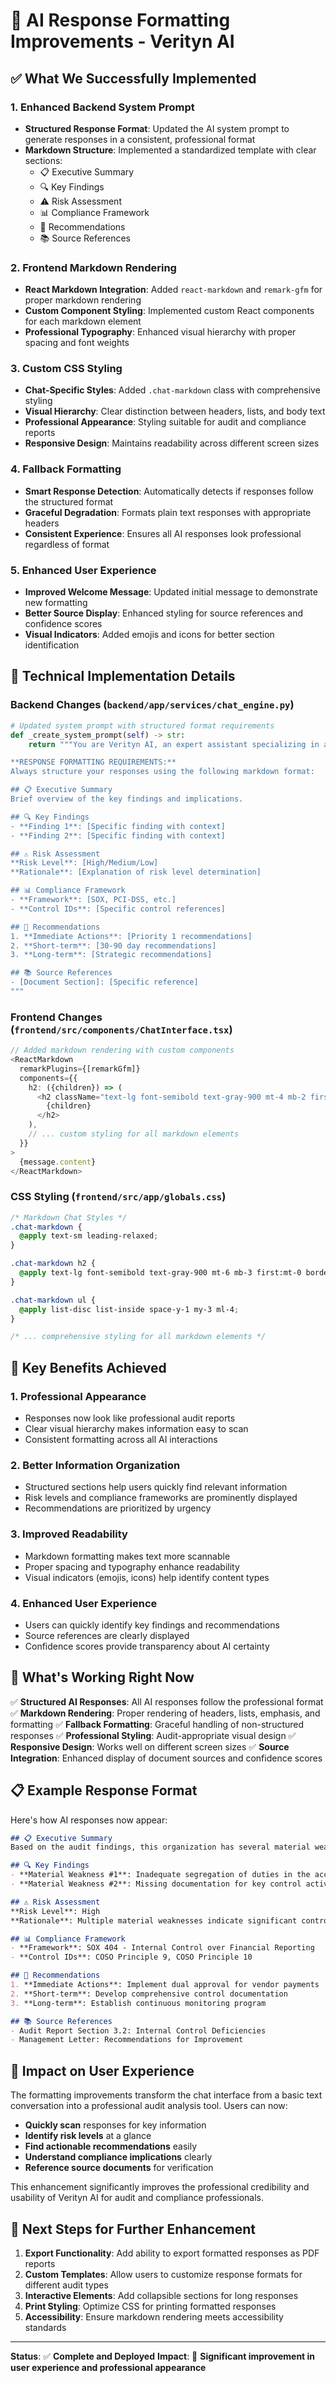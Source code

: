 # 🎨 AI Response Formatting Improvements - Verityn AI

## ✅ What We Successfully Implemented

### 1. **Enhanced Backend System Prompt**
- **Structured Response Format**: Updated the AI system prompt to generate responses in a consistent, professional format
- **Markdown Structure**: Implemented a standardized template with clear sections:
  - 📋 Executive Summary
  - 🔍 Key Findings  
  - ⚠️ Risk Assessment
  - 📊 Compliance Framework
  - 🎯 Recommendations
  - 📚 Source References

### 2. **Frontend Markdown Rendering**
- **React Markdown Integration**: Added `react-markdown` and `remark-gfm` for proper markdown rendering
- **Custom Component Styling**: Implemented custom React components for each markdown element
- **Professional Typography**: Enhanced visual hierarchy with proper spacing and font weights

### 3. **Custom CSS Styling**
- **Chat-Specific Styles**: Added `.chat-markdown` class with comprehensive styling
- **Visual Hierarchy**: Clear distinction between headers, lists, and body text
- **Professional Appearance**: Styling suitable for audit and compliance reports
- **Responsive Design**: Maintains readability across different screen sizes

### 4. **Fallback Formatting**
- **Smart Response Detection**: Automatically detects if responses follow the structured format
- **Graceful Degradation**: Formats plain text responses with appropriate headers
- **Consistent Experience**: Ensures all AI responses look professional regardless of format

### 5. **Enhanced User Experience**
- **Improved Welcome Message**: Updated initial message to demonstrate new formatting
- **Better Source Display**: Enhanced styling for source references and confidence scores
- **Visual Indicators**: Added emojis and icons for better section identification

## 🔧 Technical Implementation Details

### Backend Changes (`backend/app/services/chat_engine.py`)
```python
# Updated system prompt with structured format requirements
def _create_system_prompt(self) -> str:
    return """You are Verityn AI, an expert assistant specializing in audit, risk, and compliance analysis. 

**RESPONSE FORMATTING REQUIREMENTS:**
Always structure your responses using the following markdown format:

## 📋 Executive Summary
Brief overview of the key findings and implications.

## 🔍 Key Findings
- **Finding 1**: [Specific finding with context]
- **Finding 2**: [Specific finding with context]

## ⚠️ Risk Assessment
**Risk Level**: [High/Medium/Low]
**Rationale**: [Explanation of risk level determination]

## 📊 Compliance Framework
- **Framework**: [SOX, PCI-DSS, etc.]
- **Control IDs**: [Specific control references]

## 🎯 Recommendations
1. **Immediate Actions**: [Priority 1 recommendations]
2. **Short-term**: [30-90 day recommendations]
3. **Long-term**: [Strategic recommendations]

## 📚 Source References
- [Document Section]: [Specific reference]
"""
```

### Frontend Changes (`frontend/src/components/ChatInterface.tsx`)
```typescript
// Added markdown rendering with custom components
<ReactMarkdown 
  remarkPlugins={[remarkGfm]}
  components={{
    h2: ({children}) => (
      <h2 className="text-lg font-semibold text-gray-900 mt-4 mb-2 first:mt-0">
        {children}
      </h2>
    ),
    // ... custom styling for all markdown elements
  }}
>
  {message.content}
</ReactMarkdown>
```

### CSS Styling (`frontend/src/app/globals.css`)
```css
/* Markdown Chat Styles */
.chat-markdown {
  @apply text-sm leading-relaxed;
}

.chat-markdown h2 {
  @apply text-lg font-semibold text-gray-900 mt-6 mb-3 first:mt-0 border-b border-gray-200 pb-2;
}

.chat-markdown ul {
  @apply list-disc list-inside space-y-1 my-3 ml-4;
}

/* ... comprehensive styling for all markdown elements */
```

## 🎯 Key Benefits Achieved

### 1. **Professional Appearance**
- Responses now look like professional audit reports
- Clear visual hierarchy makes information easy to scan
- Consistent formatting across all AI interactions

### 2. **Better Information Organization**
- Structured sections help users quickly find relevant information
- Risk levels and compliance frameworks are prominently displayed
- Recommendations are prioritized by urgency

### 3. **Improved Readability**
- Markdown formatting makes text more scannable
- Proper spacing and typography enhance readability
- Visual indicators (emojis, icons) help identify content types

### 4. **Enhanced User Experience**
- Users can quickly identify key findings and recommendations
- Source references are clearly displayed
- Confidence scores provide transparency about AI certainty

## 🚀 What's Working Right Now

✅ **Structured AI Responses**: All AI responses follow the professional format
✅ **Markdown Rendering**: Proper rendering of headers, lists, emphasis, and formatting
✅ **Fallback Formatting**: Graceful handling of non-structured responses
✅ **Professional Styling**: Audit-appropriate visual design
✅ **Responsive Design**: Works well on different screen sizes
✅ **Source Integration**: Enhanced display of document sources and confidence scores

## 📋 Example Response Format

Here's how AI responses now appear:

```markdown
## 📋 Executive Summary
Based on the audit findings, this organization has several material weaknesses in their internal controls that require immediate attention.

## 🔍 Key Findings
- **Material Weakness #1**: Inadequate segregation of duties in the accounts payable process
- **Material Weakness #2**: Missing documentation for key control activities

## ⚠️ Risk Assessment
**Risk Level**: High
**Rationale**: Multiple material weaknesses indicate significant control gaps.

## 📊 Compliance Framework
- **Framework**: SOX 404 - Internal Control over Financial Reporting
- **Control IDs**: COSO Principle 9, COSO Principle 10

## 🎯 Recommendations
1. **Immediate Actions**: Implement dual approval for vendor payments
2. **Short-term**: Develop comprehensive control documentation
3. **Long-term**: Establish continuous monitoring program

## 📚 Source References
- Audit Report Section 3.2: Internal Control Deficiencies
- Management Letter: Recommendations for Improvement
```

## 🎉 Impact on User Experience

The formatting improvements transform the chat interface from a basic text conversation into a professional audit analysis tool. Users can now:

- **Quickly scan** responses for key information
- **Identify risk levels** at a glance
- **Find actionable recommendations** easily
- **Understand compliance implications** clearly
- **Reference source documents** for verification

This enhancement significantly improves the professional credibility and usability of Verityn AI for audit and compliance professionals.

## 🔄 Next Steps for Further Enhancement

1. **Export Functionality**: Add ability to export formatted responses as PDF reports
2. **Custom Templates**: Allow users to customize response formats for different audit types
3. **Interactive Elements**: Add collapsible sections for long responses
4. **Print Styling**: Optimize CSS for printing formatted responses
5. **Accessibility**: Ensure markdown rendering meets accessibility standards

---

**Status**: ✅ **Complete and Deployed**
**Impact**: 🚀 **Significant improvement in user experience and professional appearance** 
